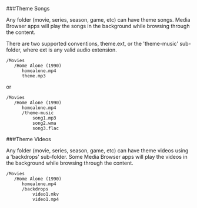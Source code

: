###Theme Songs
 
Any folder (movie, series, season, game, etc) can have theme songs. Media Browser apps will play the songs in the background while browsing through the content.

There are two supported conventions, theme.ext, or the 'theme-music' sub-folder, where ext is any valid audio extension.

```
/Movies
   /Home Alone (1990)
      homealone.mp4
      theme.mp3
```

or

```
/Movies
   /Home Alone (1990)
      homealone.mp4
      /theme-music
          song1.mp3
          song2.wma
          song3.flac
```
 
###Theme Videos

Any folder (movie, series, season, game, etc) can have theme videos using a 'backdrops' sub-folder. Some Media Browser apps will play the videos in the background while browsing through the content.

```
/Movies
   /Home Alone (1990)
      homealone.mp4
      /backdrops
          video1.mkv
          video1.mp4
```
